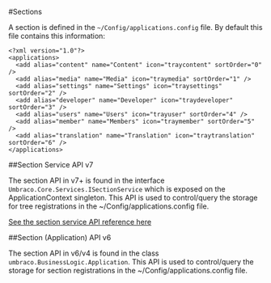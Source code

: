 #Sections

A section is defined in the `~/Config/applications.config` file. By default this file contains this information:

    <?xml version="1.0"?>
    <applications>
      <add alias="content" name="Content" icon="traycontent" sortOrder="0" />
      <add alias="media" name="Media" icon="traymedia" sortOrder="1" />
      <add alias="settings" name="Settings" icon="traysettings" sortOrder="2" />
      <add alias="developer" name="Developer" icon="traydeveloper" sortOrder="3" />
      <add alias="users" name="Users" icon="trayuser" sortOrder="4" />
      <add alias="member" name="Members" icon="traymember" sortOrder="5" />
      <add alias="translation" name="Translation" icon="traytranslation" sortOrder="6" />
    </applications>

##Section Service API v7

The section API in v7+ is found in the interface `Umbraco.Core.Services.ISectionService` which is exposed on the ApplicationContext singleton. This API is used to control/query the storage for tree registrations in the ~/Config/applications.config file.

[See the section service API reference here](../../Reference/Management/Services/SectionService.md) 

##Section (Application) API v6

The section API in v6/v4 is found in the class `umbraco.BusinessLogic.Application`. This API is used to control/query the storage for section registrations in the ~/Config/applications.config file.
